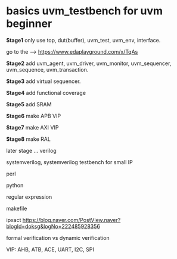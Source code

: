 # basics uvm_testbench for uvm beginner
**Stage1**
only use top, dut(buffer), uvm_test, uvm_env, interface.

go to the --> 
https://www.edaplayground.com/x/TqAs

**Stage2**
add uvm_agent, uvm_driver, uvm_monitor, uvm_sequencer, uvm_sequence, uvm_transaction.

**Stage3**
add virtual sequencer.

**Stage4**
add functional coverage

**Stage5**
add SRAM

**Stage6**
make APB VIP

**Stage7**
make AXI VIP

**Stage8**
make RAL

later stage ...
  verilog
  
  systemverilog, systemverilog testbench for small IP
  
  perl
  
  python
  
  regular expression
  
  makefile
  
  ipxact
    https://blog.naver.com/PostView.naver?blogId=doksg&logNo=222485928356

  formal verification vs dynamic verification

  VIP: AHB, ATB, ACE, UART, I2C, SPI
    




